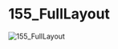 # 155_FullLayout
![155_FullLayout](https://github.com/NurAzizah11/155_FullLayout/assets/115076270/f8476772-fd07-4b08-ad22-b7a9959b28e1)
